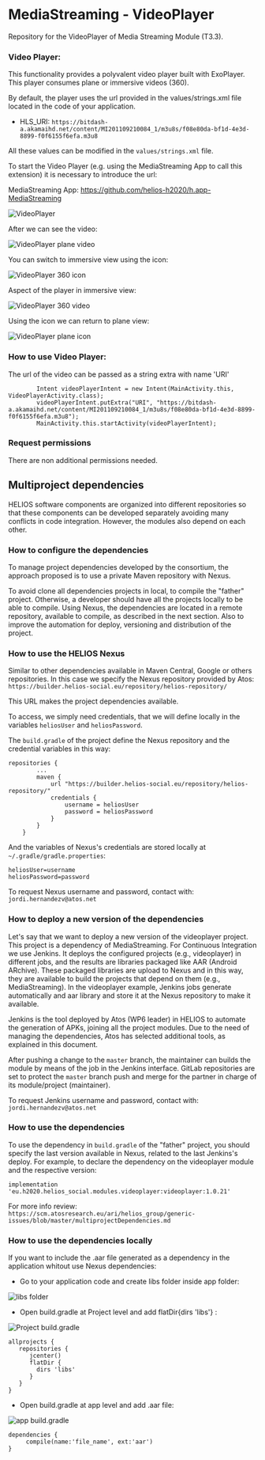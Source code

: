 # MediaStreaming - VideoPlayer

Repository for the VideoPlayer of Media Streaming Module (T3.3).

### Video Player:
This functionality provides a polyvalent video player built with ExoPlayer. This player consumes plane or immersive videos (360). 

By default, the player uses the url provided in the values/strings.xml file located in the code of your application.

* HLS_URI: `https://bitdash-a.akamaihd.net/content/MI201109210084_1/m3u8s/f08e80da-bf1d-4e3d-8899-f0f6155f6efa.m3u8`

All these values can be modified in the `values/strings.xml` file.

To start the Video Player (e.g. using the MediaStreaming App to call this extension) it is necessary to introduce the url:

MediaStreaming App: https://github.com/helios-h2020/h.app-MediaStreaming

<img src="https://raw.githubusercontent.com/helios-h2020/h.extension-MediaStreaming-VideoPlayer/master/doc/player.png" alt="VideoPlayer">

After we can see the video:

<img src="https://raw.githubusercontent.com/helios-h2020/h.extension-MediaStreaming-VideoPlayer/master/doc/plane.png" alt="VideoPlayer plane video">

You can switch to immersive view using the icon:

<img src="https://raw.githubusercontent.com/helios-h2020/h.extension-MediaStreaming-VideoPlayer/master/doc/icon360.PNG" alt="VideoPlayer 360 icon">

Aspect of the player in immersive view:

<img src="https://raw.githubusercontent.com/helios-h2020/h.extension-MediaStreaming-VideoPlayer/master/doc/360.png" alt="VideoPlayer 360 video">

Using the icon we can return to plane view:

<img src="https://raw.githubusercontent.com/helios-h2020/h.extension-MediaStreaming-VideoPlayer/master/doc/iconPlane.PNG" alt="VideoPlayer plane icon">

### How to use Video Player:
The url of the video can be passed as a string extra with name 'URI'
```
        Intent videoPlayerIntent = new Intent(MainActivity.this, VideoPlayerActivity.class);
        videoPlayerIntent.putExtra("URI", "https://bitdash-a.akamaihd.net/content/MI201109210084_1/m3u8s/f08e80da-bf1d-4e3d-8899-f0f6155f6efa.m3u8");
        MainActivity.this.startActivity(videoPlayerIntent);
```

### Request permissions
There are non additional permissions needed.

## Multiproject dependencies ##

HELIOS software components are organized into different repositories
so that these components can be developed separately avoiding many
conflicts in code integration. However, the modules also depend on
each other.

### How to configure the dependencies ###

To manage project dependencies developed by the consortium, the approach proposed is to use a private Maven repository with Nexus.

To avoid clone all dependencies projects in local, to compile the "father" project. Otherwise, a developer should have all the projects locally to
be able to compile. Using Nexus, the dependencies are located in a remote repository, available to compile, as described in the next section.
Also to improve the automation for deploy, versioning and distribution of the project.

### How to use the HELIOS Nexus ###

Similar to other dependencies available in Maven Central, Google or others repositories. In this case we specify the Nexus
repository provided by Atos: `https://builder.helios-social.eu/repository/helios-repository/`

This URL makes the project dependencies available.

To access, we simply need credentials, that we will define locally in the variables `heliosUser` and `heliosPassword`.

The `build.gradle` of the project define the Nexus repository and the credential variables in this way:

```
repositories {
        ...
        maven {
            url "https://builder.helios-social.eu/repository/helios-repository/"
            credentials {
                username = heliosUser
                password = heliosPassword
            }
        }
    }
```

And the variables of Nexus's credentials are stored locally at `~/.gradle/gradle.properties`:

```
heliosUser=username
heliosPassword=password
```

To request Nexus username and password, contact with: `jordi.hernandezv@atos.net`

### How to deploy a new version of the dependencies ###

Let's say that we want to deploy a new version of the videoplayer project. This project is a dependency of MediaStreaming.
For Continuous Integration we use Jenkins. It deploys the configured projects (e.g., videoplayer) in different jobs,
and the results are libraries packaged like AAR (Android ARchive). These packaged libraries are upload to Nexus and in this way,
they are available to build the projects that depend on them (e.g., MediaStreaming).
In the videoplayer example, Jenkins jobs generate automatically and aar library and store it at the Nexus repository to make it available.

Jenkins is the tool deployed by Atos (WP6 leader) in HELIOS to automate the generation of APKs, joining all the project modules.
Due to the need of managing the dependencies, Atos has selected additional tools, as explained in this document.

After pushing a change to the `master` branch, the maintainer can builds the module by means of the job in the Jenkins interface. GitLab repositories are set to protect
the `master` branch push and merge for the partner in charge of its module/project (maintainer).

To request Jenkins username and password, contact with: `jordi.hernandezv@atos.net`

### How to use the dependencies ###

To use the dependency in `build.gradle` of the "father" project, you should specify the last version available in Nexus, related to the last Jenkins's deploy.
For example, to declare the dependency on the videoplayer module and the respective version:

`implementation 'eu.h2020.helios_social.modules.videoplayer:videoplayer:1.0.21'`

For more info review: `https://scm.atosresearch.eu/ari/helios_group/generic-issues/blob/master/multiprojectDependencies.md`

### How to use the dependencies locally ###

If you want to include the .aar file generated as a dependency in the application whitout use Nexus dependencies:

- Go to your application code and create libs folder inside app folder:

<img src="https://raw.githubusercontent.com/helios-h2020/h.app-MediaStreaming/master/doc/libs.PNG" alt="libs folder">

- Open build.gradle at Project level and add flatDir{dirs 'libs'} :

<img src="https://raw.githubusercontent.com/helios-h2020/h.app-MediaStreaming/master/doc/libs_gradle.PNG" alt="Project build.gradle">

```
allprojects {
   repositories {
      jcenter()
      flatDir {
        dirs 'libs'
      }
   }
}
```

- Open build.gradle at app level and add .aar file:

<img src="https://raw.githubusercontent.com/helios-h2020/h.app-MediaStreaming/master/doc/gradle_app.PNG" alt="app build.gradle">

```
dependencies {
     compile(name:'file_name', ext:'aar')
}
```